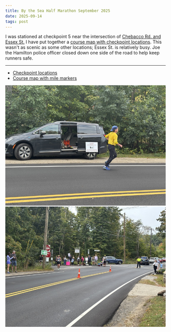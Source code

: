 ```yaml
---
title: By the Sea Half Marathon September 2025
date: 2025-09-14
tags: post
---
```


I was stationed at checkpoint 5 near the intersection of [Chebacco Rd. and Essex St.][cp5] I have put together a [course map with checkpoint locations]. This wasn't as scenic as some other locations; Essex St. is relatively busy. Joe the Hamilton police officer closed down one side of the road to help keep runners safe.

[cp5]: https://maps.app.goo.gl/XohjdGkp6Ht5Fnts6
[course map with checkpoint locations]: https://www.google.com/maps/d/u/0/edit?mid=1wLR6LiAV4j4Z8B59hmeJU-A3NpiD65M&usp=sharing

---

- [Checkpoint locations](checkpoints.pdf)
- [Course map with mile markers](map-with-mile-markers.pdf)

![A photo of my van with the door open so you can see the radio inside](IMG_0158.JPG)
![A photo of the Chebacco and Essex intersection with spectators and Joe the police officer](IMG_0157.JPG)
